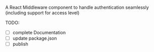 A React Middleware component to handle authentication seamlessly (including support for access level)

TODO:
- [ ] complete Documentation
- [ ] update package.json
- [ ] publish
